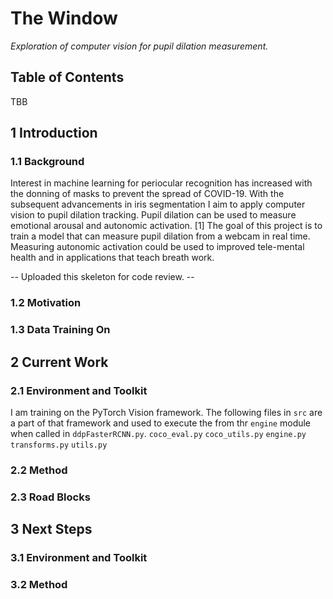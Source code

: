 # The Window

*Exploration of computer vision for pupil dilation measurement.*

## Table of Contents

TBB

## 1 Introduction

### 1.1 Background

Interest in machine learning for periocular recognition has increased with the donning of masks to prevent the spread of COVID-19. With the subsequent advancements in iris segmentation I aim to apply computer vision to pupil dilation tracking. Pupil dilation can be used to measure emotional arousal and autonomic activation. [1] The goal of this project is to train a model that can measure pupil dilation from a webcam in real time. Measuring autonomic activation could be used to improved tele-mental health and in applications that teach breath work.

-- Uploaded this skeleton for code review. --

### 1.2 Motivation

### 1.3 Data Training On

## 2 Current Work

### 2.1 Environment and Toolkit

I am training on the PyTorch Vision framework. The following files in `src` are a part of that framework and used to execute the from thr `engine` module when called in `ddpFasterRCNN.py`.
`coco_eval.py`
`coco_utils.py`
`engine.py`
`transforms.py`
`utils.py`

### 2.2 Method

### 2.3 Road Blocks

## 3 Next Steps

### 3.1 Environment and Toolkit

### 3.2 Method
